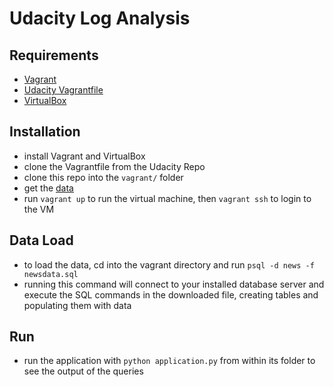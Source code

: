 # Udacity Log Analysis

## Requirements 
- [Vagrant](https://www.vagrantup.com/)
- [Udacity Vagrantfile](https://github.com/udacity/fullstack-nanodegree-vm)
- [VirtualBox](https://www.virtualbox.org/wiki/Downloads)

## Installation 
- install Vagrant and VirtualBox
- clone the Vagrantfile from the Udacity Repo
- clone this repo into the `vagrant/` folder
- get the [data](https://d17h27t6h515a5.cloudfront.net/topher/2016/August/57b5f748_newsdata/newsdata.zip)
- run `vagrant up` to run the virtual machine, then `vagrant ssh` to login to the VM

## Data Load 
- to load the data, cd into the vagrant directory and run `psql -d news -f newsdata.sql`
- running this command will connect to your installed database server and execute the SQL commands in the downloaded file, creating tables and populating them with data

## Run
- run the application with `python application.py` from within its folder to see the output of the queries
